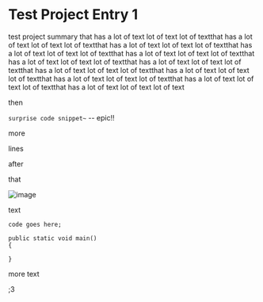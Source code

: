 # Test Project Entry 1

test project summary that has a lot of text lot of text lot of textthat has a lot of text lot of text lot of textthat has a lot of text lot of text lot of textthat has a lot of text lot of text lot of textthat has a lot of text lot of text lot of textthat has a lot of text lot of text lot of textthat has a lot of text lot of text lot of textthat has a lot of text lot of text lot of textthat has a lot of text lot of text lot of textthat has a lot of text lot of text lot of textthat has a lot of text lot of text lot of textthat has a lot of text lot of text lot of text

then



`surprise code snippet~` -- epic!!





more



lines



after



that



![image](https://i.imgur.com/ShiY8da.png)

text

```
code goes here;

public static void main()
{
    
}
```

more text

;3





